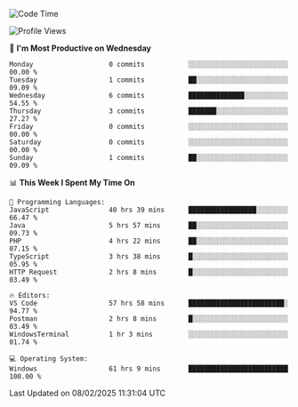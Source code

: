 <!--START_SECTION:waka-->
![Code Time](http://img.shields.io/badge/Code%20Time-4%2C044%20hrs%2036%20mins-blue)

![Profile Views](http://img.shields.io/badge/Profile%20Views-0-blue)

📅 **I'm Most Productive on Wednesday** 

```text
Monday                   0 commits           ░░░░░░░░░░░░░░░░░░░░░░░░░   00.00 % 
Tuesday                  1 commits           ██░░░░░░░░░░░░░░░░░░░░░░░   09.09 % 
Wednesday                6 commits           ██████████████░░░░░░░░░░░   54.55 % 
Thursday                 3 commits           ███████░░░░░░░░░░░░░░░░░░   27.27 % 
Friday                   0 commits           ░░░░░░░░░░░░░░░░░░░░░░░░░   00.00 % 
Saturday                 0 commits           ░░░░░░░░░░░░░░░░░░░░░░░░░   00.00 % 
Sunday                   1 commits           ██░░░░░░░░░░░░░░░░░░░░░░░   09.09 % 
```


📊 **This Week I Spent My Time On** 

```text
💬 Programming Languages: 
JavaScript               40 hrs 39 mins      █████████████████░░░░░░░░   66.47 % 
Java                     5 hrs 57 mins       ██░░░░░░░░░░░░░░░░░░░░░░░   09.73 % 
PHP                      4 hrs 22 mins       ██░░░░░░░░░░░░░░░░░░░░░░░   07.15 % 
TypeScript               3 hrs 38 mins       █░░░░░░░░░░░░░░░░░░░░░░░░   05.95 % 
HTTP Request             2 hrs 8 mins        █░░░░░░░░░░░░░░░░░░░░░░░░   03.49 % 

🔥 Editors: 
VS Code                  57 hrs 58 mins      ████████████████████████░   94.77 % 
Postman                  2 hrs 8 mins        █░░░░░░░░░░░░░░░░░░░░░░░░   03.49 % 
WindowsTerminal          1 hr 3 mins         ░░░░░░░░░░░░░░░░░░░░░░░░░   01.74 % 

💻 Operating System: 
Windows                  61 hrs 9 mins       █████████████████████████   100.00 % 
```


 Last Updated on 08/02/2025 11:31:04 UTC
<!--END_SECTION:waka-->
